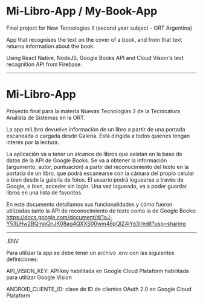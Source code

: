 # Mi-Libro-App  /  My-Book-App

Final project for New Tecnologies II (second year subject - ORT Argentina)

App that recognises the text on the cover of a book, 
and from that text returns information about the book. 

Using React Native, NodeJS, Google Books API and Cloud Vision's text recognition API from Firebase.

___________________________________________________________________________

# Mi-Libro-App

Proyecto final para la materia Nuevas Tecnologías 2 de la Tecnicatura Analista de Sistemas en la ORT.

La app miLibro devuelve información de un libro a partir de una portada escaneada o cargada desde Galería. Está dirigida a todos quienes tengan interés por la lectura.

La aplicación va a tener un alcance de libros que existan en la base de datos de la API de Google Books. Se va a obtener la información (argumento, autor, puntuación) a partir del reconocimiento del texto en la portada de un libro, que podrá escanearse con la cámara del propio celular o bien desde la galería de fotos. El usuario podrá loguearse a través de Google, o bien, acceder sin login. Una vez logueado, va a poder guardar libros en una lista de favoritos.

En este documento detallamos sus funcionalidades y cómo fueron utilizadas tanto la API de reconocimiento de texto como la de Google Books: 
https://docs.google.com/document/d/1oJ-Y53LHw2BQmpQnJK08ag4QXXS00wm48pQlZ4iYg3I/edit?usp=sharing

_____________________________________________________________________________

.ENV

Para utilizar la app se debe tener un archivo .env con las siguientes definiciones:

API_VISION_KEY: API key habilitada en Google Cloud Plataform habilitada para utilizar Google Vision

ANDROID_CLIENTE_ID: clave de ID de clientes OAuth 2.0 en Google Cloud Plataform
